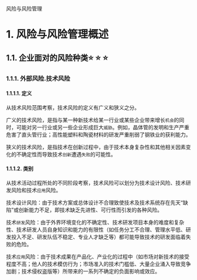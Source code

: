 风险与风险管理

# 1. 风险与风险管理概述

## 1.1. 企业面对的风险种类:star: :star: :star: 

### 1.1.1. 外部风险.技术风险

#### 1.1.1.1. 定义

从技术风险范围考察，技术风险的定义有广义和狭义之分。

广义的技术风险，是指与某一种新技术给某一行业或某些企业带来增长`机会`的同时，可能对另一行业或另一些企业形成巨大`威胁`。例如，晶体管的发明和生产严重危害了直头管行业；高性能塑料和陶瓷材料的研发严重削弱了钢铁业的获利能力。

狭义的技术风险，是指技术在创新过程中，由于技术本身复杂性和其他相关因素变化的不确定性而导致技术`创新`遭遇`失败`的可能性。

#### 1.1.1.2. 类别

从技术活动过程所处的不同阶段考察，技术风险可以划分为技术设计风险、技术研发风险和技术`应用`风险。

技术设计风险：由于技术方案或总体设计不合理致使技术及技术系统存在先天“缺陷”或创新能力不足，即技术缺乏先进性、可行性而引发的各种风险。

技术`研发`风险：由于外界环境变化的不确定性、技术研发项目本身的难度和复杂性、技术研发人员自身知识和能力的有限性（如任务分工不合理、管理水平低、研发投入不足、研发队伍不稳定、专业人才缺乏等）都可能导致技术的研发面临着失败的危险。

技术`应用`风险：由于技术成果在产品化、产业化的过程中（如市场对新技术的接受程度不高；他人的技术模仿行为；市场准入的技术门槛低、大量企业涌入导致竞争加剧；技术侵权盗版等）所带来的一系列不确定的负面影响或效应。
